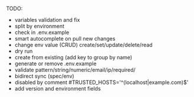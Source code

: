 TODO:
* variables validation and fix
* split by environment
* check in .env.example
* smart autocomplete on pull new changes
* change env value (CRUD) create/set/update/delete/read
* dry run
* create from existing (add key to group by name)
* generate or remove .env.example
* validate pattern/string/numeric/email/ip/required/
* bidirect sync (spec/env)
* disabled by comment #TRUSTED_HOSTS='^(localhost|example\.com)$'
* add version and environment fields

